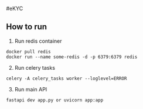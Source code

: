 #eKYC


## How to run


1. Run redis container
```
docker pull redis
docker run --name some-redis -d -p 6379:6379 redis
```

2. Run celery tasks
```
celery -A celery_tasks worker --loglevel=ERROR
```

3. Run main API
```
fastapi dev app.py or uvicorn app:app
```